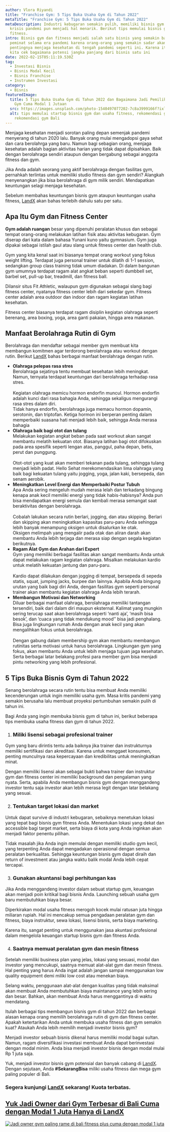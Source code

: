```yaml
---
author: Vlora Riyandi
title: "Franchise Gym: 5 Tips Buka Usaha Gym di Tahun 2022"
metaTitle: "Franchise Gym: 5 Tips Buka Usaha Gym di Tahun 2022"
metaDescription: Industri kebugaran semakin pulih, memiliki bisnis gym setelah
  krisis pandemi pun menjadi hal menarik. Berikut tips memulai bisnis gym dan
  fitness.
intro: Bisnis gym dan fitness menjadi salah satu bisnis yang semakin banyak
  peminat selama era pandemi karena orang-orang yang semakin sadar akan
  pentingnya menjaga kesehatan di tengah pandemi seperti ini. Karena itu, yuk
  kita cek bagaimana potensi jangka panjang dari bisnis satu ini
date: 2022-02-15T05:11:19.530Z
tag:
  - Investasi Bisnis
  - Bisnis Modal Kecil
  - Bisnis Franchise
  - Instrumen Investasi
category:
  - Bisnis
featuredImage:
  title: 5 Tips Buka Usaha Gym di Tahun 2022 dan Bagaimana Jadi Pemilik Franchise
    Gym Cuma Modal 1 Jutaan
  src: https://images.unsplash.com/photo-1540497077202-7c8a3999166f?ixlib=rb-1.2.1&ixid=MnwxMjA3fDB8MHxwaG90by1wYWdlfHx8fGVufDB8fHx8&auto=format&fit=crop&w=1470&q=80
  alt: tips memulai startup bisnis gym dan usaha fitness, rekomendasi gym Jakarta,
    rekomendasi gym Bali
---
```

Menjaga kesehatan menjadi sorotan paling depan semenjak pandemi menyerang di tahun 2020 lalu. Banyak orang mulai mengadopsi gaya sehat dan cara berolahrga yang baru. Namun bagi sebagian orang, menjaga kesehatan adalah bagian aktivitas harian yang tidak dapat dipisahkan. Baik dengan berolahraga sendiri ataupun dengan bergabung sebagai anggota fitness dan gym.

Jika Anda adalah seorang yang aktif berolahraga dengan fasilitas gym, pernahkah terlintas untuk memiliki studio fitness dan gym sendiri? Alangkah menyenangkan jika bisa berolahraga di gym milik sendiri. Mendapatkan keuntungan selagi menjaga kesehatan.

Sebelum membahas keuntungan bisnis gym ataupun keuntungan usaha fitness, [LandX](https://landx.id/) akan bahas terlebih dahulu satu per satu.  

## Apa Itu Gym dan Fitness Center

**Gym adalah ruangan** besar yang dipenuhi peralatan khusus dan sebagai tempat orang-orang melakukan latihan fisik atau aktivitas kebugaran. Gym diserap dari kata dalam bahasa Yunani kuno yaitu gymnasium. Gym juga dipakai sebagai istilah gaul atau slang untuk fitness center dan health club.

Gym yang kita kenal saat ini biasanya tempat orang workout yang fokus weight lifting. Terdapat juga personal trainer untuk dilatih di 1-1 session, sedangkan group class training tidak umum diadakan. Di dalam bangunan gym umumnya terdapat ragam alat angkat beban seperti dumbbell set, barbel set, pull-up bar, treadmill, dan fitness ball.

Dilansir situs Fit Athletic, walaupun gym digunakan sebagai slang bagi fitness center, nyatanya fitness center lebih dari sekedar gym. Fitness center adalah area outdoor dan indoor dan ragam kegiatan latihan kesehatan.  

Fitness center biasanya terdapat ragam disiplin kegiatan olahraga seperti berenang, area boxing, yoga, area ganti pakaian, hingga area makanan.

## Manfaat Berolahraga Rutin di Gym

Berolahraga dan mendaftar sebagai member gym membuat kita membangun komitmen agar terdorong berolahraga atau workout dengan rutin. Berikut [LandX](https://landx.id/project/?utm_source=Blog&utm_medium=organic+keyword&utm_campaign=blog&utm_id=Blog) bahas berbagai manfaat berolahraga dengan rutin.

* **Olahraga pelepas rasa stres** \
  Berolahraga sejatinya tentu membuat kesehatan lebih meningkat. Namun, ternyata terdapat keuntungan dari berolahraga terhadap rasa stres.\
  \
  Kegiatan olahraga memicu hormon endorfin muncul. Hormon endorfin adalah kunci dari rasa bahagia Anda, sehingga sekaligus mengurangi rasa stres dalam diri. \
  Tidak hanya endorfin, berolahraga juga memacu hormon dopamin, serotonin, dan triptofan. Ketiga hormon ini berperan penting dalam memperbaiki suasana hati menjadi lebih baik, sehingga Anda merasa bahagia
* **Olahraga baik bagi otot dan tulang**\
  Melakukan kegiatan angkat beban pada saat workout akan sangat membantu melatih kekuatan otot. Biasanya latihan bagi otot difokuskan pada area spesifik seperti lengan atas, panggul, paha depan, betis, perut dan punggung.\
  \
  Otot-otot yang kuat akan memberi tekanan pada tulang, sehingga tulang menjadi lebih padat. Hello Sehat merekomendasikan lima olahraga yang baik bagi kekuatan tulang yaitu jogging, yoga, jalan kaki, bersepeda, dan senam aerobik. 
* **Meningkatkan Level Energi dan Memperbaiki Postur Tubuh**\
  Apa Anda sering mengeluh mudah merasa lelah dan terkadang bingung kenapa anak kecil memiliki energi yang tidak habis-habisnya? Anda pun bisa mendapatkan energi semula dan kembali merasa semangat saat beraktivitas dengan berolahraga.\
  \
  Cobalah lakukan secara rutin berlari, jogging, dan atau skipping. Berlari dan skipping akan meningkatkan kapasitas paru-paru Anda sehingga lebih banyak menampung oksigen untuk disalurkan ke otak. \
  Oksigen melimpah yang mengalir pada otak dan aliran darah akan membantu Anda lebih terjaga dan merasa siap dengan segala kegiatan berikutnya.
* **Ragam Alat Gym dan Arahan dari Expert**\
  Gym yang memiliki berbagai fasilitas akan sangat membantu Anda untuk dapat melakukan ragam kegiatan olahraga. Misalkan melakukan kardio untuk melatih kekuatan jantung dan paru-paru. \
  \
  Kardio dapat dilakukan dengan jogging di tempat, bersepeda di sepeda statis, squat, jumping jacks, burpee dan lainnya. Apabila Anda bingung urutan yang baik bagi diri Anda, dengan fasilitas gym seperti personal trainer akan membantu kegiatan olahraga Anda lebih terarah.
* **Membangun Motivasi dan Networking**\
  Diluar berbagai manfaat olahraga, berolahraga memiliki tantangan tersendiri, baik dari dalam diri maupun eksternal. Kalimat yang mungkin sering terucap saat akan berolahraga seperti ‘nanti aja’, ‘masih bisa besok’, dan ‘cuaca yang tidak mendukung mood’’ bisa jadi penghalang. Bisa juga lingkungan rumah Anda dengan anak kecil yang akan mengalihkan fokus untuk berolahraga.\
  \
  Dengan gabung dalam membership gym akan membantu membangun rutinitas serta motivasi untuk harus berolahraga. Lingkungan gym yang fokus, akan membantu Anda untuk lebih menjaga tujuan jaga kesehatan. Serta berbagai latar belakang profesi para member gym bisa menjadi pintu networking yang lebih profesional.

## 5 Tips Buka Bisnis Gym di Tahun 2022

Senang berolahraga secara rutin tentu bisa membuat Anda memiliki kecenderungan untuk ingin memiliki usaha gym. Masa kritis pandemi yang semakin berusaha lalu membuat proyeksi pertumbuhan semakin pulih di tahun ini. 

Bagi Anda yang ingin membuka bisnis gym di tahun ini, berikut beberapa tips membuka usaha fitness dan gym di tahun 2022.

1. ### Miliki lisensi sebagai profesional trainer

Gym yang baru dirintis tentu ada baiknya jika trainer dan instrukturnya memiliki sertifikasi dan akreditasi. Karena untuk menggaet konsumen, penting munculnya rasa kepercayaan dan kredibilitas untuk meningkatkan minat.

Dengan memiliki lisensi akan sebagai bukti bahwa trainer dan instruktur gym dan fitness center ini memiliki background dan pengalaman yang nyata. Serta, apabila Anda membangun bisnis gym dengan menggandeng investor tentu saja investor akan lebih merasa legit dengan latar belakang yang sesuai.

2. ### Tentukan target lokasi dan market

Untuk dapat survive di industri kebugaran, sebaiknya menetukan lokasi yang tepat bagi bisnis gym fitness Anda. Menentukan lokasi yang dekat dan accessible bagi target market, serta biaya di kota yang Anda inginkan akan menjadi faktor penentu pilihan. 

Tidak masalah jika Anda ingin memulai dengan memiliki studio gym kecil, yang terpenting Anda dapat mengadakan operasional dengan semua peralatan berkualitas. Sehingga keuntungan bisnis gym dapat diraih dan return of investment atau jangka waktu balik modal Anda lebih cepat tercapai.

3. ### Gunakan akuntansi bagi perhitungan kas

Jika Anda menggandeng investor dalam sebuat startup gym, keuangan akan menjadi poin kritikal bagi bisnis Anda. Launching sebuah usaha gym baru membutuhkan biaya besar.

Diperkirakan modal usaha fitness merogoh kocek mulai ratusan juta hingga miliaran rupiah. Hal ini mencakup semua pengadaan peralatan gym dan fitness, biaya instruktur, sewa lokasi, lisensi bisnis, serta biaya marketing.

Karena itu, sangat penting untuk menggunakan jasa akuntasi profesional dalam mengelola keuangan startup bisnis gym dan fitness Anda.

4. ### Saatnya memuat peralatan gym dan mesin fitness

Setelah memiliki business plan yang jelas, lokasi yang sesuasi, modal dan investor yang mencukupi, saatnya memuat alat-alat gym dan mesin fitness. Hal penting yang harus Anda ingat adalah jangan sampai menggunakan low quality equipment demi miliki low cost atau menekan biaya.

Selang waktu, penggunaan alat-alat dengan kualitas yang tidak maksimal akan membuat Anda membutuhkan biaya maintanance yang lebih sering dan besar. Bahkan, akan membuat Anda harus menggantinya di waktu mendatang.

Itulah berbagai tips membangun bisnis gym di tahun 2022 dan berbagai alasan kenapa orang memilih berolahraga rutin di gym dan fitness center. Apakah ketertarikan Anda untuk membuka usaha fitness dan gym semakin kuat? Ataukah Anda lebih memilih menjadi investor bisnis gym?

Menjadi investor sebuah bisnis dikenal harus memiliki modal bagai sultan. Namun, ragam diversifikasi investasi membuat Anda dapat berinvestasi dengan modal minim. Anda bisa menjadi investor bisnis dengan modal mulai Rp 1 juta saja.

Yuk, menjadi investor bisnis gym potensial dan banyak cabang di [LandX](https://landx.id/project/?utm_source=Blog&utm_medium=organic+keyword&utm_campaign=blog&utm_id=Blog). Dengan sejutaan, Anda **\#SekarangBisa** miliki usaha fitness dan mega gym paling populer di Bali. 

### Segera kunjungi [LandX](https://landx.id/project/?utm_source=Blog&utm_medium=organic+keyword&utm_campaign=blog&utm_id=Blog) sekarang! Kuota terbatas.

## [Yuk Jadi Owner dari Gym Terbesar di Bali Cuma dengan Modal 1 Juta Hanya di LandX](https://landx.id/project/?utm_source=Blog&utm_medium=organic+keyword&utm_campaign=blog&utm_id=Blog)

[![Jadi owner gym paling rame di bali fitness plus cuma dengan modal 1 juta](https://media.discordapp.net/attachments/913743599844343808/940505848801792010/Thumbnail_Fitness_Pluss_2-01.png)](https://landx.id/project/?utm_source=Blog&utm_medium=organic+keyword&utm_campaign=blog&utm_id=Blog)